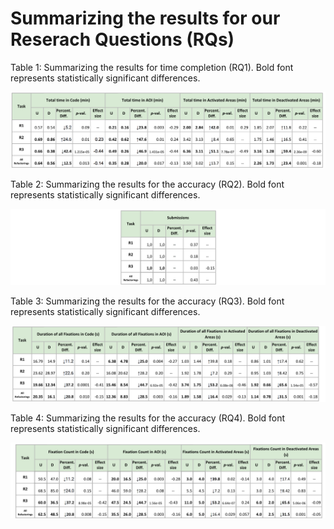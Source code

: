 # Summarizing the results for our Reserach Questions (RQs)

Table 1: Summarizing the results for time completion (RQ1). Bold font represents statistically significant differences.
<p align="center">
  <img src="https://github.com/josealdo/EMSE20-ifdefs-with-eye-tracking/blob/master/Results/Tables/RQ1.png" width="700" title="hover text">
</p>


Table 2: Summarizing the results for the accuracy (RQ2). Bold font represents statistically significant differences.
<p align="center">
  <img src="https://github.com/josealdo/EMSE20-ifdefs-with-eye-tracking/blob/master/Results/Tables/RQ2.png" width="700" title="hover text">
</p>

Table 3: Summarizing the results for the accuracy (RQ3). Bold font represents statistically significant differences.
<p align="center">
  <img src="https://github.com/josealdo/EMSE20-ifdefs-with-eye-tracking/blob/master/Results/Tables/RQ3.png" width="700" title="hover text">
</p>

Table 4: Summarizing the results for the accuracy (RQ4). Bold font represents statistically significant differences.
<p align="center">
  <img src="https://github.com/josealdo/EMSE20-ifdefs-with-eye-tracking/blob/master/Results/Tables/RQ4.png" width="700" title="hover text">
</p>
